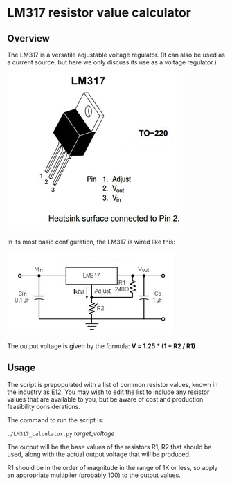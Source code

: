 # LM317 resistor value calculator

## Overview

The LM317 is a versatile adjustable voltage regulator. (It can also be used as a current source,
but here we only discuss its use as a voltage regulator.)

![LM317 TO-220](LM317.jpg)

In its most basic configuration, the LM317 is wired like this:

![LM317 simple voltage regulator](LM317-basic.jpg)

The output voltage is given by the formula: **V = 1.25 * (1 + R2 / R1)**

## Usage

The script is prepopulated with a list of common resistor values, known in the industry
as E12. You may wish to edit the list to include any resistor values that are available to you,
but be aware of cost and production feasibility considerations.

The command to run the script is:

`./LM317_calculator.py` *target_voltage*

The output will be the base values of the resistors R1, R2 that should be used, along with the
actual output voltage that will be produced.

R1 should be in the order of magnitude in the range of 1K or less, so apply an appropriate
multiplier (probably 100) to the output values.
